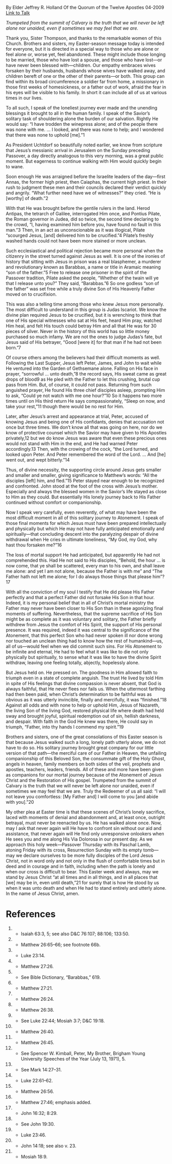 By Elder Jeffrey R. Holland
Of the Quorum of the Twelve Apostles
04-2009
[Link to Talk](https://www.churchofjesuschrist.org/study/general-conference/2009/04/none-were-with-him?lang=eng)

_Trumpeted from the summit of Calvary is the truth that we will never be left alone nor unaided, even if sometimes we may feel that we are._

Thank you, Sister Thompson, and thanks to the remarkable women of this Church. Brothers and sisters, my Easter-season message today is intended for everyone, but it is directed in a special way to those who are alone or feel alone or, worse yet, feel abandoned. These might include those longing to be married, those who have lost a spouse, and those who have lost—or have never been blessed with—children. Our empathy embraces wives forsaken by their husbands, husbands whose wives have walked away, and children bereft of one or the other of their parents—or both. This group can find within its broad circumference a soldier far from home, a missionary in those first weeks of homesickness, or a father out of work, afraid the fear in his eyes will be visible to his family. In short it can include all of us at various times in our lives.

To all such, I speak of the loneliest journey ever made and the unending blessings it brought to all in the human family. I speak of the Savior’s solitary task of shouldering alone the burden of our salvation. Rightly He would say: “I have trodden the winepress alone; and of the people there was none with me. … I looked, and there was none to help; and I wondered that there was none to uphold [me].”1

As President Uchtdorf so beautifully noted earlier, we know from scripture that Jesus’s messianic arrival in Jerusalem on the Sunday preceding Passover, a day directly analogous to this very morning, was a great public moment. But eagerness to continue walking with Him would quickly begin to wane.

Soon enough He was arraigned before the Israelite leaders of the day—first Annas, the former high priest, then Caiaphas, the current high priest. In their rush to judgment these men and their councils declared their verdict quickly and angrily. “What further need have we of witnesses?” they cried. “He is [worthy] of death.”2

With that He was brought before the gentile rulers in the land. Herod Antipas, the tetrarch of Galilee, interrogated Him once, and Pontius Pilate, the Roman governor in Judea, did so twice, the second time declaring to the crowd, “I, having examined him before you, have found no fault in this man.”3 Then, in an act as unconscionable as it was illogical, Pilate “scourged Jesus, [and] delivered him to be crucified.”4 Pilate’s freshly washed hands could not have been more stained or more unclean.

Such ecclesiastical and political rejection became more personal when the citizenry in the street turned against Jesus as well. It is one of the ironies of history that sitting with Jesus in prison was a real blasphemer, a murderer and revolutionary known as Barabbas, a name or title in Aramaic meaning “son of the father.”5 Free to release one prisoner in the spirit of the Passover tradition, Pilate asked the people, “Whether of the twain will ye that I release unto you?” They said, “Barabbas.”6 So one godless “son of the father” was set free while a truly divine Son of His Heavenly Father moved on to crucifixion.

This was also a telling time among those who knew Jesus more personally. The most difficult to understand in this group is Judas Iscariot. We know the divine plan required Jesus to be crucified, but it is wrenching to think that one of His special witnesses who sat at His feet, heard Him pray, watched Him heal, and felt His touch could betray Him and all that He was for 30 pieces of silver. Never in the history of this world has so little money purchased so much infamy. We are not the ones to judge Judas’s fate, but Jesus said of His betrayer, “Good [were it] for that man if he had not been born.”7

Of course others among the believers had their difficult moments as well. Following the Last Supper, Jesus left Peter, James, and John to wait while He ventured into the Garden of Gethsemane alone. Falling on His face in prayer, “sorrowful … unto death,”8 the record says, His sweat came as great drops of blood9 as He pled with the Father to let this crushing, brutal cup pass from Him. But, of course, it could not pass. Returning from such anguished prayer, He found His three chief disciples asleep, prompting Him to ask, “Could ye not watch with me one hour?”10 So it happens two more times until on His third return He says compassionately, “Sleep on now, and take your rest,”11 though there would be no rest for Him.

Later, after Jesus’s arrest and appearance at trial, Peter, accused of knowing Jesus and being one of His confidants, denies that accusation not once but three times. We don’t know all that was going on here, nor do we know of protective counsel which the Savior may have given to His Apostles privately,12 but we do know Jesus was aware that even these precious ones would not stand with Him in the end, and He had warned Peter accordingly.13 Then, with the crowing of the cock, “the Lord turned, and looked upon Peter. And Peter remembered the word of the Lord. … And [he] went out, and wept bitterly.”14

Thus, of divine necessity, the supporting circle around Jesus gets smaller and smaller and smaller, giving significance to Matthew’s words: “All the disciples [left] him, and fled.”15 Peter stayed near enough to be recognized and confronted. John stood at the foot of the cross with Jesus’s mother. Especially and always the blessed women in the Savior’s life stayed as close to Him as they could. But essentially His lonely journey back to His Father continued without comfort or companionship.

Now I speak very carefully, even reverently, of what may have been the most difficult moment in all of this solitary journey to Atonement. I speak of those final moments for which Jesus must have been prepared intellectually and physically but which He may not have fully anticipated emotionally and spiritually—that concluding descent into the paralyzing despair of divine withdrawal when He cries in ultimate loneliness, “My God, my God, why hast thou forsaken me?”16

The loss of mortal support He had anticipated, but apparently He had not comprehended this. Had He not said to His disciples, “Behold, the hour … is now come, that ye shall be scattered, every man to his own, and shall leave me alone: and yet I am not alone, because the Father is with me” and “The Father hath not left me alone; for I do always those things that please him”?17

With all the conviction of my soul I testify that He did please His Father perfectly and that a perfect Father did not forsake His Son in that hour. Indeed, it is my personal belief that in all of Christ’s mortal ministry the Father may never have been closer to His Son than in these agonizing final moments of suffering. Nevertheless, that the supreme sacrifice of His Son might be as complete as it was voluntary and solitary, the Father briefly withdrew from Jesus the comfort of His Spirit, the support of His personal presence. It was required, indeed it was central to the significance of the Atonement, that this perfect Son who had never spoken ill nor done wrong nor touched an unclean thing had to know how the rest of humankind—us, all of us—would feel when we did commit such sins. For His Atonement to be infinite and eternal, He had to feel what it was like to die not only physically but spiritually, to sense what it was like to have the divine Spirit withdraw, leaving one feeling totally, abjectly, hopelessly alone.

But Jesus held on. He pressed on. The goodness in Him allowed faith to triumph even in a state of complete anguish. The trust He lived by told Him in spite of His feelings that divine compassion is never absent, that God is always faithful, that He never flees nor fails us. When the uttermost farthing had then been paid, when Christ’s determination to be faithful was as obvious as it was utterly invincible, finally and mercifully, it was “finished.”18 Against all odds and with none to help or uphold Him, Jesus of Nazareth, the living Son of the living God, restored physical life where death had held sway and brought joyful, spiritual redemption out of sin, hellish darkness, and despair. With faith in the God He knew was there, He could say in triumph, “Father, into thy hands I commend my spirit.”19

Brothers and sisters, one of the great consolations of this Easter season is that because Jesus walked such a long, lonely path utterly alone, we do not have to do so. His solitary journey brought great company for our little version of that path—the merciful care of our Father in Heaven, the unfailing companionship of this Beloved Son, the consummate gift of the Holy Ghost, angels in heaven, family members on both sides of the veil, prophets and apostles, teachers, leaders, friends. All of these and more have been given as companions for our mortal journey because of the Atonement of Jesus Christ and the Restoration of His gospel. Trumpeted from the summit of Calvary is the truth that we will never be left alone nor unaided, even if sometimes we may feel that we are. Truly the Redeemer of us all said: “I will not leave you comfortless: [My Father and] I will come to you [and abide with you].”20

My other plea at Easter time is that these scenes of Christ’s lonely sacrifice, laced with moments of denial and abandonment and, at least once, outright betrayal, must never be reenacted by us. He has walked alone once. Now, may I ask that never again will He have to confront sin without our aid and assistance, that never again will He find only unresponsive onlookers when He sees you and me along His Via Dolorosa in our present day. As we approach this holy week—Passover Thursday with its Paschal Lamb, atoning Friday with its cross, Resurrection Sunday with its empty tomb—may we declare ourselves to be more fully disciples of the Lord Jesus Christ, not in word only and not only in the flush of comfortable times but in deed and in courage and in faith, including when the path is lonely and when our cross is difficult to bear. This Easter week and always, may we stand by Jesus Christ “at all times and in all things, and in all places that [we] may be in, even until death,”21 for surely that is how He stood by us when it was unto death and when He had to stand entirely and utterly alone. In the name of Jesus Christ, amen.

# References
1. - Isaiah 63:3, 5; see also D&C 76:107; 88:106; 133:50.
2. - Matthew 26:65–66; see footnote 66b.
3. - Luke 23:14.
4. - Matthew 27:26.
5. - See Bible Dictionary, “Barabbas,” 619.
6. - Matthew 27:21.
7. - Matthew 26:24.
8. - Matthew 26:38.
9. - See Luke 22:44; Mosiah 3:7; D&C 19:18.
10. - Matthew 26:40.
11. - Matthew 26:45.
12. - See Spencer W. Kimball, Peter, My Brother, Brigham Young University Speeches of the Year (July 13, 1971), 5.
13. - See Mark 14:27–31.
14. - Luke 22:61–62.
15. - Matthew 26:56.
16. - Matthew 27:46; emphasis added.
17. - John 16:32; 8:29.
18. - See John 19:30.
19. - Luke 23:46.
20. - John 14:18; see also v. 23.
21. - Mosiah 18:9.